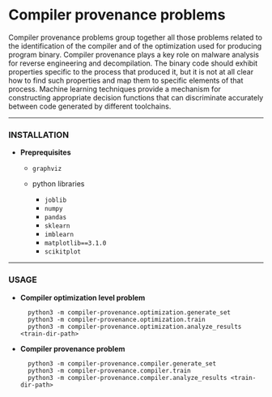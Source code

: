 # **Compiler provenance problems**

Compiler provenance problems group together all those problems related to
the identification of the compiler and of the optimization used for producing
program binary. Compiler provenance plays a key role on malware analysis
for reverse engineering and decompilation. The binary code should exhibit
properties specific to the process that produced it, but it is not at all clear
how to find such properties and map them to specific elements of that process.
Machine learning techniques provide a mechanism for constructing appropriate decision functions that can discriminate accurately between code generated by different toolchains.

---

### **INSTALLATION**
- **Preprequisites**
  - `graphviz`

  - python libraries
    - `joblib`
    - `numpy`
    - `pandas`
    - `sklearn`
    - `imblearn`
    - `matplotlib==3.1.0`
    - `scikitplot`
---

### **USAGE**

- **Compiler optimization level problem**
  ```
    python3 -m compiler-provenance.optimization.generate_set
    python3 -m compiler-provenance.optimization.train
    python3 -m compiler-provenance.optimization.analyze_results <train-dir-path>
  ```

- **Compiler provenance problem**
  ```
    python3 -m compiler-provenance.compiler.generate_set
    python3 -m compiler-provenance.compiler.train
    python3 -m compiler-provenance.compiler.analyze_results <train-dir-path>
  ```
